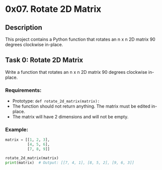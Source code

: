 # 0x07. Rotate 2D Matrix

## Description
This project contains a Python function that rotates an n x n 2D matrix 90 degrees clockwise in-place.

## Task 0: Rotate 2D Matrix
Write a function that rotates an n x n 2D matrix 90 degrees clockwise in-place.

### Requirements:
* Prototype: `def rotate_2d_matrix(matrix):`
* The function should not return anything. The matrix must be edited in-place.
* The matrix will have 2 dimensions and will not be empty.

### Example:
```python
matrix = [[1, 2, 3],
          [4, 5, 6],
          [7, 8, 9]]

rotate_2d_matrix(matrix)
print(matrix)  # Output: [[7, 4, 1], [8, 5, 2], [9, 6, 3]]
```

